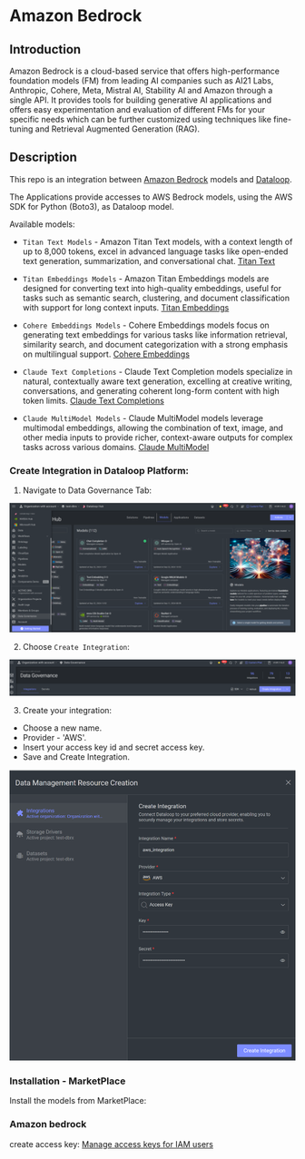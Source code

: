# Amazon Bedrock

## Introduction

Amazon Bedrock is a cloud-based service that offers high-performance foundation models (FM) from leading AI companies
such as
AI21 Labs, Anthropic, Cohere, Meta, Mistral AI, Stability AI and Amazon through a single API.
It provides tools for building generative AI applications and offers easy experimentation and evaluation of different
FMs
for your specific needs which can be further customized using techniques like fine-tuning and Retrieval Augmented
Generation (RAG).

## Description

This repo is an integration
between [Amazon Bedrock](https://docs.aws.amazon.com/bedrock/latest/userguide/what-is-bedrock.html)
models and [Dataloop](https://dataloop.ai/).

The Applications provide accesses to AWS Bedrock models, using the AWS SDK for Python (Boto3), as Dataloop model.

Available models:

* `Titan Text Models` - Amazon Titan Text models, with a context length of up to 8,000 tokens, excel in advanced
  language tasks like open-ended text generation, summarization, and conversational
  chat. [Titan Text](models/titan/README.md)


* `Titan Embeddings Models` - Amazon Titan Embeddings models are designed for converting text into high-quality
  embeddings, useful for tasks such as semantic search, clustering, and document classification with support for long
  context inputs.
  [Titan Embeddings](models/titan/README.md)


* `Cohere Embeddings Models` - Cohere Embeddings models focus on generating text embeddings for various tasks like
  information retrieval, similarity search, and document categorization with a strong emphasis on multilingual support.
  [Cohere Embeddings](models/cohere/README.md)


* `Claude Text Completions` - Claude Text Completion models specialize in natural, contextually aware text generation,
  excelling at creative writing, conversations, and generating coherent long-form content with high token limits.
  [Claude Text Completions](models/claude/README.md)

* `Claude MultiModel Models` - Claude MultiModel models leverage multimodal embeddings, allowing the combination of
  text,
  image, and other media inputs to provide richer, context-aware outputs for complex tasks across various domains.
  [Claude MultiModel](models/claude/README.md)

### Create Integration in Dataloop Platform:

1. Navigate to Data Governance Tab:

<img src="assets/data_govarance.png" alt="data_govarance">

2. Choose `Create Integration`:

<img src="assets/create_integration.png" alt="create_integration">

3. Create your integration:

* Choose a new name.
* Provider - 'AWS'.
* Insert your access key id and secret access key.
* Save and Create Integration.

<img src="assets/key_secret.png" alt="key_secret">

### Installation - MarketPlace

Install the models from MarketPlace:

### Amazon bedrock

create access
key: [Manage access keys for IAM users](https://docs.aws.amazon.com/IAM/latest/UserGuide/id_credentials_access-keys.html#rotating_access_keys_console)